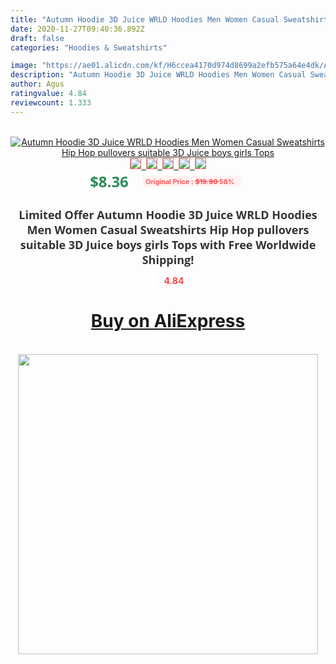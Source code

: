 ```yaml
---
title: "Autumn Hoodie 3D Juice WRLD Hoodies Men Women Casual Sweatshirts Hip Hop pullovers suitable 3D Juice  boys girls Tops"
date: 2020-11-27T09:40:36.892Z
draft: false
categories: "Hoodies & Sweatshirts"

image: "https://ae01.alicdn.com/kf/H6ccea4170d974d8699a2efb575a64e4dk/Autumn-Hoodie-3D-Juice-WRLD-Hoodies-Men-Women-Casual-Sweatshirts-Hip-Hop-pullovers-suitable-3D-Juice.jpg"
description: "Autumn Hoodie 3D Juice WRLD Hoodies Men Women Casual Sweatshirts Hip Hop pullovers suitable 3D Juice  boys girls Tops"
author: Agus
ratingvalue: 4.84
reviewcount: 1.333
---
```

<br>
<div style="text-align: center;">
<a href="https://s.click.aliexpress.com/e/_ABRPRP" target="_blank" rel="nofollow noopener noreferrer"><img alt="Autumn Hoodie 3D Juice WRLD Hoodies Men Women Casual Sweatshirts Hip Hop pullovers suitable 3D Juice  boys girls Tops" class="magnifier-image" src="https://ae01.alicdn.com/kf/H6ccea4170d974d8699a2efb575a64e4dk/Autumn-Hoodie-3D-Juice-WRLD-Hoodies-Men-Women-Casual-Sweatshirts-Hip-Hop-pullovers-suitable-3D-Juice.jpg_640x640.jpg">
<br>
<img style="border:1px solid salmon" src="https://ae01.alicdn.com/kf/H6ccea4170d974d8699a2efb575a64e4dk/Autumn-Hoodie-3D-Juice-WRLD-Hoodies-Men-Women-Casual-Sweatshirts-Hip-Hop-pullovers-suitable-3D-Juice.jpg_120x120.jpg">&nbsp;&nbsp;<img style="border:1px solid salmon" src="https://ae01.alicdn.com/kf/H1ccd657494ba44819ef6bccdd78b9480j/Autumn-Hoodie-3D-Juice-WRLD-Hoodies-Men-Women-Casual-Sweatshirts-Hip-Hop-pullovers-suitable-3D-Juice.jpg_120x120.jpg">&nbsp;&nbsp;<img style="border:1px solid salmon" src="https://ae01.alicdn.com/kf/Hedc9dc76f5c744e8bcdd1e4f58723f8ft/Autumn-Hoodie-3D-Juice-WRLD-Hoodies-Men-Women-Casual-Sweatshirts-Hip-Hop-pullovers-suitable-3D-Juice.jpg_120x120.jpg">&nbsp;&nbsp;<img style="border:1px solid salmon" src="https://ae01.alicdn.com/kf/H372278d9d61b444f9edfdd0403926c5am/Autumn-Hoodie-3D-Juice-WRLD-Hoodies-Men-Women-Casual-Sweatshirts-Hip-Hop-pullovers-suitable-3D-Juice.jpg_120x120.jpg">&nbsp;&nbsp;<img style="border:1px solid salmon" src="https://ae01.alicdn.com/kf/H3ad2f18c4ea942cdb254bc75d27a2423t/Autumn-Hoodie-3D-Juice-WRLD-Hoodies-Men-Women-Casual-Sweatshirts-Hip-Hop-pullovers-suitable-3D-Juice.jpg_120x120.jpg"></a></div><br0>
<div style="text-align: center;"><span style="background-color: white; border: 0px; box-sizing: border-box; color: seagreen; display: inline-block; font-family: &quot;open sans&quot; , &quot;arial&quot; , &quot;helvetica&quot; , sans-serif , &quot;heiti&quot;; font-size: 24px; font-stretch: inherit; font-weight: 700; line-height: inherit; margin: 0px 10px 0px 0px; padding: 0px; vertical-align: middle;">$8.36 </span>
<span style="background: rgb(255 , 241 , 241); border-radius: 3px; border: 0px; box-sizing: border-box; color: #ff4747; display: inline-block; font-family: inherit; font-size: 12px; font-stretch: inherit; font-style: inherit; font-variant: inherit; font-weight: 600; line-height: inherit; margin: 0px; padding: 2px 5px; transform: scale(0.9); vertical-align: middle;">Original Price : <b style="text-decoration: line-through;">$19.90 </b> 58%&nbsp;&nbsp;</span></div>
<h1 style="color: #333333; display: inline-block; font-family: &quot;open sans&quot; , &quot;arial&quot; , &quot;helvetica&quot; , sans-serif , &quot;heiti&quot;; font-size: 18px; font-stretch: inherit; font-weight: 700; text-align: center;">Limited Offer Autumn Hoodie 3D Juice WRLD Hoodies Men Women Casual Sweatshirts Hip Hop pullovers suitable 3D Juice  boys girls Tops with Free Worldwide Shipping!</h1>
<div style="color: #ff4747; text-align: center;">
<img src="https://4.bp.blogspot.com/-M0ZcTcb-5uY/XleCXlxnR4I/AAAAAAAAAEc/OrjgMkXV1oMQFaCRZj5HQwOCBcu3w1FegCPcBGAYYCw/s1600/star.png" style="height: 15px;">&nbsp;<b>4.84</b></div>
<div class="button_cont" align="center"><a class="buynow_a" href="https://s.click.aliexpress.com/e/_ABRPRP" target="_blank" rel="nofollow noopener noreferrer"><H1>Buy on AliExpress</H1></a></div><br>
<div class="separator" style="clear: both; text-align: center;">
<img src="https://lh3.googleusercontent.com/-pTy5HemUv9M/XlePHvY0dAI/AAAAAAAAAE4/0nX5iRUoIWY8eMW9Dpxeirr157OZliDIgCLcBGAsYHQ/s1600/badge.gif" width="480">
</div>
